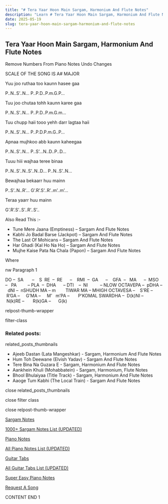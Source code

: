 ```yaml
---
title: "# Tera Yaar Hoon Main Sargam, Harmonium And Flute Notes"
description: "Learn # Tera Yaar Hoon Main Sargam, Harmonium And Flute Notes notes, sargam, harmonium notations and flute notes. Easy step-by-step tutorial for beginners."
date: 2025-05-19
slug: tera-yaar-hoon-main-sargam-harmonium-and-flute-notes
---
```


## Tera Yaar Hoon Main Sargam, Harmonium And Flute Notes

Remove Numbers From Piano Notes
Undo Changes

SCALE OF THE SONG IS A# MAJOR

Yuu joo ruthaa too kaunn hasee gaa

P..N..S’..N… P..P.D..P.m.G.P…

Tuu joo chutaa tohh kaunn karee gaa

P..N..S’..N… P..P.D..P.m.G.m…

Tuu chupp haii tooo yehh darr lagtaa haii

P..N..S’..N… P..P.D.P.m.G..P…

Apnaa mujhkoo abb kaunn kaheegaa

P..N..S’..N… P..S’…N..D..P..D…

Tuuu hiii wajhaa teree binaa

P..N..S’..N..S’..N..D… P..N..S’..N…

Bewajhaa bekaarr huu mainn

P..S’..N..R’… G’.R’.S’..R’..m’..m’…

Teraa yaarr huu mainn

G’.R’.S’..S’..R’..S’..

Also Read This :-



* Tune Mere Jaana (Emptiness) – Sargam And Flute Notes
* Kabhi Jo Badal Barse (Jackpot) – Sargam And Flute Notes
* The Last Of Mohicans – Sargam And Flute Notes
* Har Ghadi (Kal Ho Na Ho) – Sargam And Flute Notes
* Mujhe Kaise Pata Na Chala (Papon) – Sargam And Flute Notes

Where

nw Paragraph 1



DO –  SA       –    S  RE  –  RE      –    RMI  –  GA      –    GFA  –   MA      –  MSO  –   PA         – PLA  –  DHA      – DTI    –  NI          – NLOW OCTAVEPA –  pDHA –  dNI –  nSHUDH MA – m        TIWAR MA – MHIGH OCTAVESA –    S’RE –     R’GA –     G’MA –     M’   m’PA –       P’KOMAL SWARDHA –  D(k)NI –       N(k)RE –       R(k)GA –      G(k)



relpost-thumb-wrapper

filter-class

### Related posts:

related_posts_thumbnails

* Ajeeb Dastan (Lata Mangeshkar) - Sargam, Harmonium And Flute Notes
* Hum Toh Deewane (Elvish Yadav) - Sargam And Flute Notes
* Tere Bina Na Guzara E - Sargam, Harmonium And Flute Notes
* Aankhein Khuli (Mohabbatein) - Sargam, Harmonium, Flute Notes
* Bhool Bhulaiyaa (Title Track) - Sargam, Harmonium And Flute Notes
* Aaoge Tum Kabhi (The Local Train) - Sargam And Flute Notes

close related_posts_thumbnails

close filter class

close relpost-thumb-wrapper

[Sargam Notes](/sargam-notes.html)

[1000+ Sargam Notes List (UPDATED)](/all-songs-list-sargam-notes.html)

[Piano Notes](/piano-notes.html)

[All Piano Notes List (UPDATED)](/all-songs-list-piano-notes.html)

[Guitar Tabs](/guitar-tabs.html)

[All Guitar Tabs List (UPDATED)](/all-songs-list-guitar-tabs.html)

[Super Easy Piano Notes](https://studywall.in/)

[Request A Song](/request-a-song.html)

CONTENT END 1

